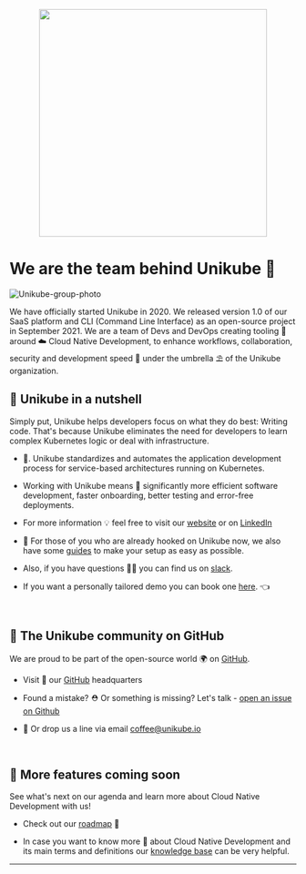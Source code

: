 <p align="center">
  <img src="https://raw.githubusercontent.com/unikubehq/cli/main/docs/_static/img/Unikube-Logo-H-NoShadow.svg" width="400">
</p>

# We are the team behind Unikube 👋

  
![Unikube-group-photo](https://unikube.io/docs/img/Unikube-group-photo.jpg)

  

We have officially started Unikube in 2020. We released version 1.0 of our SaaS platform and CLI (Command Line Interface) as an open-source project in September 2021. We are a team of Devs and DevOps creating tooling 🔧 around ☁️ Cloud Native Development, to enhance workflows, collaboration, security and development speed 🏃 under the umbrella ⛱ of the Unikube organization.
<br> 

  

## 🚀 Unikube in a nutshell

Simply put, Unikube helps developers focus on what they do best: Writing code. That's because Unikube eliminates the need for developers to learn complex Kubernetes logic or deal with infrastructure.

-   🙌. Unikube standardizes and automates the application development process for service-based architectures running on Kubernetes.  
      
    
-   Working with Unikube means 👑 significantly more efficient software development, faster onboarding, better testing and error-free deployments.  
      
    
-   For more information 💡 feel free to visit our [website](https://unikube.io/) or on [LinkedIn](https://www.linkedin.com/company/unikube)
    
-   🤩 For those of you who are already hooked on Unikube now, we also have some [guides](https://unikube.io/docs/guides/) to make your setup as easy as possible.  
      
    
-   Also, if you have questions 🙋‍♂️ you can find us on [slack](https://join.slack.com/t/unikubeworkspace/shared_invite/zt-x6ylscgn-JMQ2nhMGWp24uGoX1sc1Mg).  
      
    
-   If you want a personally tailored demo you can book one [here](https://meetings.hubspot.com/hannes/unikube-demo). 👈
<br> 
    

  

## 🌈 The Unikube community on GitHub

We are proud to be part of the open-source world 🌍 on [GitHub](https://github.com/unikubehq).

-   Visit 🦦 our [GitHub](https://github.com/unikubehq) headquarters
    
-   Found a mistake? ⛑ Or something is missing? Let's talk - [open an issue on Github](https://github.com/unikubehq/docs/issues)
    
-   📱 Or drop us a line via email coffee@unikube.io
<br>   
 
    

## 🍿 More features coming soon

See what's next on our agenda and learn more about Cloud Native Development with us!

-   Check out our [roadmap](https://unikube.io/docs/roadmap/)  🚐
    
-   In case you want to know more 🧠 about Cloud Native Development and its main terms and definitions our [knowledge base](https://unikube.io/docs/knowledge-base/cloud-native-development.html) can be very helpful.
    

  

----------
